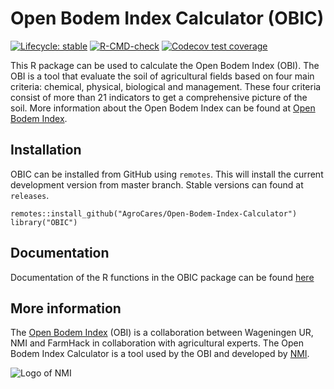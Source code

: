 # Open Bodem Index Calculator (OBIC)

<!-- badges: start -->
[![Lifecycle: stable](https://img.shields.io/badge/lifecycle-stable-green.svg)](https://www.tidyverse.org/lifecycle/#stable)
[![R-CMD-check](https://github.com/AgroCares/Open-Bodem-Index-Calculator/workflows/R-CMD-check/badge.svg)](https://github.com/AgroCares/Open-Bodem-Index-Calculator/actions)
[![Codecov test coverage](https://codecov.io/gh/AgroCares/Open-Bodem-Index-Calculator/branch/master/graph/badge.svg)](https://codecov.io/gh/AgroCares/Open-Bodem-Index-Calculator?branch=master)
<!-- badges: end -->

This R package can be used to calculate the Open Bodem Index (OBI). 
The OBI is a tool that evaluate the soil of agricultural fields based on four main criteria: chemical, physical, biological and management. 
These four criteria consist of more than 21 indicators to get a comprehensive picture of the soil. 
More information about the Open Bodem Index can be found at [Open Bodem Index](https://www.openbodemindex.nl).

## Installation

OBIC can be installed from GitHub using `remotes`. This will install the current development version from master branch. Stable versions can found at `releases`.
```
remotes::install_github("AgroCares/Open-Bodem-Index-Calculator")
library("OBIC")
```
## Documentation
Documentation of the R functions in the OBIC package can be found [here](https://agrocares.github.io/Open-Bodem-Index-Calculator/)

## More information
The [Open Bodem Index](https://www.openbodemindex.nl) (OBI) is a collaboration between Wageningen UR, NMI and FarmHack in collaboration with agricultural experts. 
The Open Bodem Index Calculator is a tool used by the OBI and developed by [NMI](https://nmi-agro.nl/).

![Logo of NMI](https://media.licdn.com/dms/image/C560BAQEYGcm4HjNnxA/company-logo_200_200/0?e=2159024400&v=beta&t=u40rJ7bixPWB2SAqaj3KCKzJRoKcqf0wUXCdmsTDQvw)
